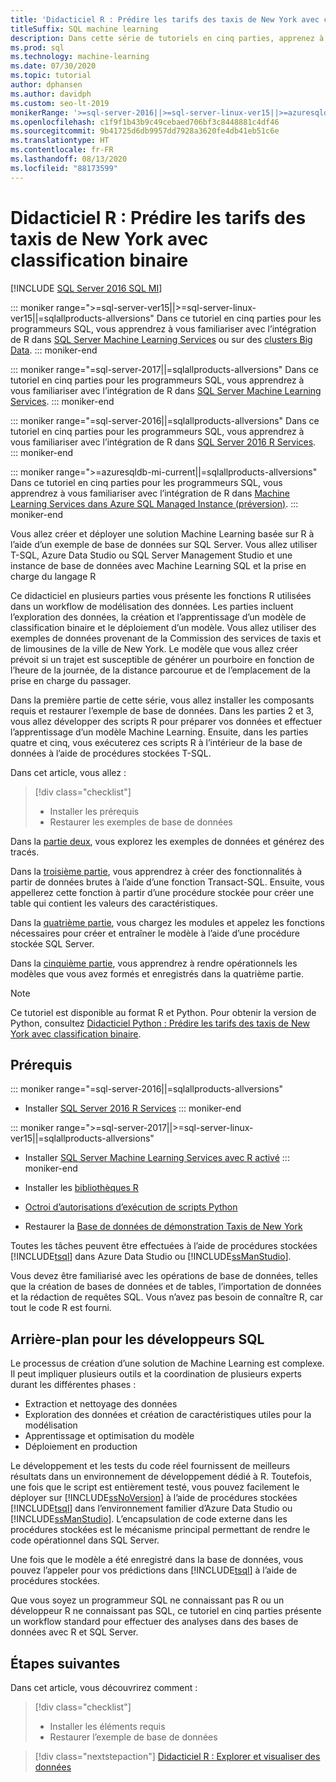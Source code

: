 ```yaml
---
title: 'Didacticiel R : Prédire les tarifs des taxis de New York avec classification binaire'
titleSuffix: SQL machine learning
description: Dans cette série de tutoriels en cinq parties, apprenez à incorporer du code R dans des procédures stockées SQL Server et des fonctions T-SQL avec SQL Machine Learning pour prédire les tarifs des taxis de New York à l’aide de la classification binaire.
ms.prod: sql
ms.technology: machine-learning
ms.date: 07/30/2020
ms.topic: tutorial
author: dphansen
ms.author: davidph
ms.custom: seo-lt-2019
monikerRange: '>=sql-server-2016||>=sql-server-linux-ver15||>=azuresqldb-mi-current||=sqlallproducts-allversions'
ms.openlocfilehash: c1f9f1b43b9c49cebaed706bf3c8448881c4df46
ms.sourcegitcommit: 9b41725d6db9957dd7928a3620fe4db41eb51c6e
ms.translationtype: HT
ms.contentlocale: fr-FR
ms.lasthandoff: 08/13/2020
ms.locfileid: "88173599"
---
```

# <a name="r-tutorial-predict-nyc-taxi-fares-with-binary-classification"></a>Didacticiel R : Prédire les tarifs des taxis de New York avec classification binaire
[!INCLUDE [SQL Server 2016 SQL MI](../../includes/applies-to-version/sqlserver2016-asdbmi.md)]

::: moniker range=">=sql-server-ver15||>=sql-server-linux-ver15||=sqlallproducts-allversions"
Dans ce tutoriel en cinq parties pour les programmeurs SQL, vous apprendrez à vous familiariser avec l’intégration de R dans [SQL Server Machine Learning Services](../sql-server-machine-learning-services.md) ou sur des [clusters Big Data](../../big-data-cluster/machine-learning-services.md).
::: moniker-end

::: moniker range="=sql-server-2017||=sqlallproducts-allversions"
Dans ce tutoriel en cinq parties pour les programmeurs SQL, vous apprendrez à vous familiariser avec l’intégration de R dans [SQL Server Machine Learning Services](../sql-server-machine-learning-services.md).
::: moniker-end

::: moniker range="=sql-server-2016||=sqlallproducts-allversions"
Dans ce tutoriel en cinq parties pour les programmeurs SQL, vous apprendrez à vous familiariser avec l’intégration de R dans [SQL Server 2016 R Services](../sql-server-machine-learning-services.md).
::: moniker-end

::: moniker range=">=azuresqldb-mi-current||=sqlallproducts-allversions"
Dans ce tutoriel en cinq parties pour les programmeurs SQL, vous apprendrez à vous familiariser avec l’intégration de R dans [Machine Learning Services dans Azure SQL Managed Instance (préversion)](/azure/azure-sql/managed-instance/machine-learning-services-overview).
::: moniker-end

Vous allez créer et déployer une solution Machine Learning basée sur R à l’aide d’un exemple de base de données sur SQL Server. Vous allez utiliser T-SQL, Azure Data Studio ou SQL Server Management Studio et une instance de base de données avec Machine Learning SQL et la prise en charge du langage R

Ce didacticiel en plusieurs parties vous présente les fonctions R utilisées dans un workflow de modélisation des données. Les parties incluent l’exploration des données, la création et l’apprentissage d’un modèle de classification binaire et le déploiement d’un modèle. Vous allez utiliser des exemples de données provenant de la Commission des services de taxis et de limousines de la ville de New York. Le modèle que vous allez créer prévoit si un trajet est susceptible de générer un pourboire en fonction de l’heure de la journée, de la distance parcourue et de l’emplacement de la prise en charge du passager.

Dans la première partie de cette série, vous allez installer les composants requis et restaurer l’exemple de base de données. Dans les parties 2 et 3, vous allez développer des scripts R pour préparer vos données et effectuer l’apprentissage d’un modèle Machine Learning. Ensuite, dans les parties quatre et cinq, vous exécuterez ces scripts R à l’intérieur de la base de données à l’aide de procédures stockées T-SQL.

Dans cet article, vous allez :

> [!div class="checklist"]
> + Installer les prérequis
> + Restaurer les exemples de base de données

Dans la [partie deux](r-taxi-classification-explore-data.md), vous explorez les exemples de données et générez des tracés.

Dans la [troisième partie](r-taxi-classification-create-features.md), vous apprendrez à créer des fonctionnalités à partir de données brutes à l’aide d’une fonction Transact-SQL. Ensuite, vous appellerez cette fonction à partir d’une procédure stockée pour créer une table qui contient les valeurs des caractéristiques.

Dans la [quatrième partie](r-taxi-classification-train-model.md), vous chargez les modules et appelez les fonctions nécessaires pour créer et entraîner le modèle à l’aide d’une procédure stockée SQL Server.

Dans la [cinquième partie](r-taxi-classification-deploy-model.md), vous apprendrez à rendre opérationnels les modèles que vous avez formés et enregistrés dans la quatrième partie.

> [!NOTE]
> Ce tutoriel est disponible au format R et Python. Pour obtenir la version de Python, consultez [Didacticiel Python : Prédire les tarifs des taxis de New York avec classification binaire](r-taxi-classification-introduction.md).

## <a name="prerequisites"></a>Prérequis

::: moniker range="=sql-server-2016||=sqlallproducts-allversions"
+ Installer [SQL Server 2016 R Services](../install/sql-r-services-windows-install.md#verify-installation)
::: moniker-end

::: moniker range=">=sql-server-2017||>=sql-server-linux-ver15||=sqlallproducts-allversions"
+ Installer [SQL Server Machine Learning Services avec R activé](../install/sql-machine-learning-services-windows-install.md#verify-installation)
::: moniker-end

+ Installer les [bibliothèques R](../package-management/r-package-information.md)

+ [Octroi d’autorisations d’exécution de scripts Python](../security/user-permission.md)

+ Restaurer la [Base de données de démonstration Taxis de New York](demo-data-nyctaxi-in-sql.md)

Toutes les tâches peuvent être effectuées à l’aide de procédures stockées [!INCLUDE[tsql](../../includes/tsql-md.md)] dans Azure Data Studio ou [!INCLUDE[ssManStudio](../../includes/ssmanstudio-md.md)].

Vous devez être familiarisé avec les opérations de base de données, telles que la création de bases de données et de tables, l’importation de données et la rédaction de requêtes SQL. Vous n’avez pas besoin de connaître R, car tout le code R est fourni.

## <a name="background-for-sql-developers"></a>Arrière-plan pour les développeurs SQL

Le processus de création d’une solution de Machine Learning est complexe. Il peut impliquer plusieurs outils et la coordination de plusieurs experts durant les différentes phases :

+ Extraction et nettoyage des données
+ Exploration des données et création de caractéristiques utiles pour la modélisation
+ Apprentissage et optimisation du modèle
+ Déploiement en production

Le développement et les tests du code réel fournissent de meilleurs résultats dans un environnement de développement dédié à R. Toutefois, une fois que le script est entièrement testé, vous pouvez facilement le déployer sur [!INCLUDE[ssNoVersion](../../includes/ssnoversion-md.md)] à l’aide de procédures stockées [!INCLUDE[tsql](../../includes/tsql-md.md)] dans l’environnement familier d’Azure Data Studio ou [!INCLUDE[ssManStudio](../../includes/ssmanstudio-md.md)]. L’encapsulation de code externe dans les procédures stockées est le mécanisme principal permettant de rendre le code opérationnel dans SQL Server.

Une fois que le modèle a été enregistré dans la base de données, vous pouvez l’appeler pour vos prédictions dans [!INCLUDE[tsql](../../includes/tsql-md.md)] à l’aide de procédures stockées.

Que vous soyez un programmeur SQL ne connaissant pas R ou un développeur R ne connaissant pas SQL, ce tutoriel en cinq parties présente un workflow standard pour effectuer des analyses dans des bases de données avec R et SQL Server.

## <a name="next-steps"></a>Étapes suivantes

Dans cet article, vous découvrirez comment :

> [!div class="checklist"]
> + Installer les éléments requis
> + Restaurer l’exemple de base de données

> [!div class="nextstepaction"]
> [Didacticiel R : Explorer et visualiser des données](r-taxi-classification-explore-data.md)